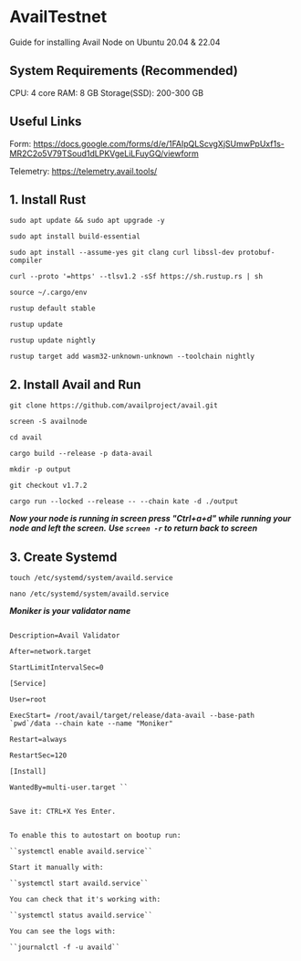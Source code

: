 # AvailTestnet
Guide for installing Avail Node on Ubuntu 20.04 &amp; 22.04

## System Requirements (Recommended)

CPU: 4 core
RAM: 8 GB
Storage(SSD): 200-300 GB

## Useful Links

Form: https://docs.google.com/forms/d/e/1FAIpQLScvgXjSUmwPpUxf1s-MR2C2o5V79TSoud1dLPKVgeLiLFuyGQ/viewform

Telemetry: https://telemetry.avail.tools/

## 1. Install Rust


`sudo apt update && sudo apt upgrade -y`

`sudo apt install build-essential`

``sudo apt install --assume-yes git clang curl libssl-dev protobuf-compiler``

``curl --proto '=https' --tlsv1.2 -sSf https://sh.rustup.rs | sh``

``source ~/.cargo/env``

``rustup default stable``

``rustup update``

``rustup update nightly``

``rustup target add wasm32-unknown-unknown --toolchain nightly``

## 2. Install Avail and Run

``git clone https://github.com/availproject/avail.git``

``screen -S availnode``

``cd avail``

``cargo build --release -p data-avail``

``mkdir -p output``

``git checkout v1.7.2``

``cargo run --locked --release -- --chain kate -d ./output``

***Now your node is running in screen press "Ctrl+a+d" while running your node and left the screen.***
***Use ``screen -r`` to return back to screen***

## 3. Create Systemd

``touch /etc/systemd/system/availd.service``

``nano /etc/systemd/system/availd.service``

***Moniker is your validator name***

```[Unit]

Description=Avail Validator

After=network.target

StartLimitIntervalSec=0

[Service]

User=root

ExecStart= /root/avail/target/release/data-avail --base-path `pwd`/data --chain kate --name "Moniker"

Restart=always

RestartSec=120

[Install]

WantedBy=multi-user.target ``


Save it: CTRL+X Yes Enter.


To enable this to autostart on bootup run:

``systemctl enable availd.service``

Start it manually with:

``systemctl start availd.service``

You can check that it's working with:

``systemctl status availd.service``

You can see the logs with:

``journalctl -f -u availd``



